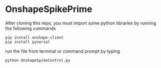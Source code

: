 # OnshapeSpikePrime

After cloning this repo, you must import some python libraries by running the following commands

```
pip install onshape-client
pip install pyserial
```
run the file from terminal or command prompt by typing
```
python OnshapeSpikeControl.py
```

